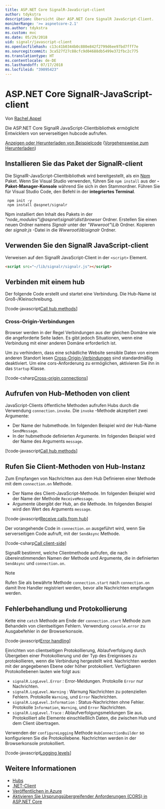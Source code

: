 ```yaml
---
title: ASP.NET Core SignalR-JavaScript-client
author: tdykstra
description: Übersicht über ASP.NET Core SignalR JavaScript-Client.
monikerRange: '>= aspnetcore-2.1'
ms.author: tdykstra
ms.custom: mvc
ms.date: 05/29/2018
uid: signalr/javascript-client
ms.openlocfilehash: c13c41b0344b0c880e842f2799d6ee97bd7fff7e
ms.sourcegitcommit: 3ca527f27c88cfc9d04688db5499e372fbc2c775
ms.translationtype: HT
ms.contentlocale: de-DE
ms.lasthandoff: 07/17/2018
ms.locfileid: "39095423"
---
```

# <a name="aspnet-core-signalr-javascript-client"></a>ASP.NET Core SignalR-JavaScript-client

Von [Rachel Appel](http://twitter.com/rachelappel)

Die ASP.NET Core SignalR JavaScript-Clientbibliothek ermöglicht Entwicklern von serverseitigen hubcode aufrufen.

[Anzeigen oder Herunterladen von Beispielcode](https://github.com/aspnet/Docs/tree/live/aspnetcore/signalr/javascript-client/sample) ([Vorgehensweise zum Herunterladen](xref:tutorials/index#how-to-download-a-sample))

## <a name="install-the-signalr-client-package"></a>Installieren Sie das Paket der SignalR-client

Die SignalR-JavaScript-Clientbibliothek wird bereitgestellt, als ein [Npm](https://www.npmjs.com/) Paket. Wenn Sie Visual Studio verwenden, führen Sie `npm install` aus der **-Paket-Manager-Konsole** während Sie sich in den Stammordner. Führen Sie für Visual Studio Code, den Befehl in der **integriertes Terminal**.

  ```console
   npm init -y
   npm install @aspnet/signalr
  ```

Npm installiert den Inhalt des Pakets in der *"node_modules"\\@aspnet\signalr\dist\browser* Ordner. Erstellen Sie einen neuen Ordner namens *Signalr* unter der *"Wwwroot"\\Lib* Ordner. Kopieren der *signalr.js* -Datei in die *Wwwroot\lib\signalr* Ordner.

## <a name="use-the-signalr-javascript-client"></a>Verwenden Sie den SignalR JavaScript-client

Verweisen auf den SignalR JavaScript-Client in der `<script>` Element.

```html
<script src="~/lib/signalr/signalr.js"></script>
```

## <a name="connect-to-a-hub"></a>Verbinden mit einem hub

Der folgende Code erstellt und startet eine Verbindung. Die Hub-Name ist Groß-/Kleinschreibung.

[!code-javascript[Call hub methods](javascript-client/sample/wwwroot/js/chat.js?range=9-12,28)]

### <a name="cross-origin-connections"></a>Cross-Origin-Verbindungen

Browser werden in der Regel Verbindungen aus der gleichen Domäne wie die angeforderte Seite laden. Es gibt jedoch Situationen, wenn eine Verbindung mit einer anderen Domäne erforderlich ist.

Um zu verhindern, dass eine schädliche Website sensible Daten von einem anderen Standort lesen [Cross-Origin-Verbindungen](xref:security/cors) sind standardmäßig deaktiviert. Um eine cors-Anforderung zu ermöglichen, aktivieren Sie ihn in das `Startup` Klasse.

[!code-csharp[Cross-origin connections](javascript-client/sample/Startup.cs?highlight=29-35,56)]

## <a name="call-hub-methods-from-client"></a>Aufrufen von Hub-Methoden von client

JavaScript-Clients öffentliche Methoden aufrufen Hubs durch die Verwendung `connection.invoke`. Die `invoke` -Methode akzeptiert zwei Argumente:

* Der Name der hubmethode. Im folgenden Beispiel wird der Hub-Name `SendMessage`.
* In der hubmethode definierten Argumente. Im folgenden Beispiel wird der Name des Arguments `message`.

[!code-javascript[Call hub methods](javascript-client/sample/wwwroot/js/chat.js?range=24)]

## <a name="call-client-methods-from-hub"></a>Rufen Sie Client-Methoden von Hub-Instanz

Zum Empfangen von Nachrichten aus dem Hub Definieren einer Methode mit dem `connection.on` Methode.

* Der Name des Client-JavaScript-Methode. Im folgenden Beispiel wird der Name der Methode `ReceiveMessage`.
* Argumente übergibt der Hub, an die Methode. Im folgenden Beispiel wird den Wert des Arguments `message`.

[!code-javascript[Receive calls from hub](javascript-client/sample/wwwroot/js/chat.js?range=14-19)]

Der vorangehende Code in `connection.on` ausgeführt wird, wenn Sie serverseitigen Code aufruft, mit der `SendAsync` Methode.

[!code-csharp[Call client-side](javascript-client/sample/hubs/chathub.cs?range=8-11)]

SignalR bestimmt, welche Clientmethode aufrufen, die nach übereinstimmenden Namen der Methode und Argumente, die in definierten `SendAsync` und `connection.on`.

> [!NOTE]
> Rufen Sie als bewährte Methode `connection.start` nach `connection.on` damit Ihre Handler registriert werden, bevor alle Nachrichten empfangen werden.

## <a name="error-handling-and-logging"></a>Fehlerbehandlung und Protokollierung

Kette eine `catch` Methode am Ende der `connection.start` Methode zum Behandeln von clientseitigen Fehlern. Verwendung `console.error` zu Ausgabefehler in der Browserkonsole.

[!code-javascript[Error handling](javascript-client/sample/wwwroot/js/chat.js?range=28)]

Einrichten von clientseitigen Protokollierung, Ablaufverfolgung durch Übergeben einer Protokollierung und der Typ des Ereignisses zu protokollieren, wenn die Verbindung hergestellt wird. Nachrichten werden mit der angegebenen Ebene oder höher protokolliert. Verfügbaren Protokollebenen lauten wie folgt aus:

* `signalR.LogLevel.Error` : Error-Meldungen. Protokolle `Error` nur Nachrichten.
* `signalR.LogLevel.Warning` : Warnung Nachrichten zu potenziellen Fehlern. Protokolle `Warning`, und `Error` Nachrichten.
* `signalR.LogLevel.Information` : Status-Nachrichten ohne Fehler. Protokolle `Information`, `Warning`, und `Error` Nachrichten.
* `signalR.LogLevel.Trace` : Ablaufverfolgungsmeldungen Sie aus. Protokolliert alle Elemente einschließlich Daten, die zwischen Hub und dem Client übertragen.

Verwenden der `configureLogging` Methode `HubConnectionBuilder` so konfigurieren Sie die Protokollebene. Nachrichten werden in der Browserkonsole protokolliert.

[!code-javascript[Logging levels](javascript-client/sample/wwwroot/js/chat.js?range=9-12)]

## <a name="related-resources"></a>Weitere Informationen

* [Hubs](xref:signalr/hubs)
* [.NET-Client](xref:signalr/dotnet-client)
* [Veröffentlichen in Azure](xref:signalr/publish-to-azure-web-app)
* [Aktivieren Sie Ursprungsübergreifender Anforderungen (CORS) in ASP.NET Core](xref:security/cors)
